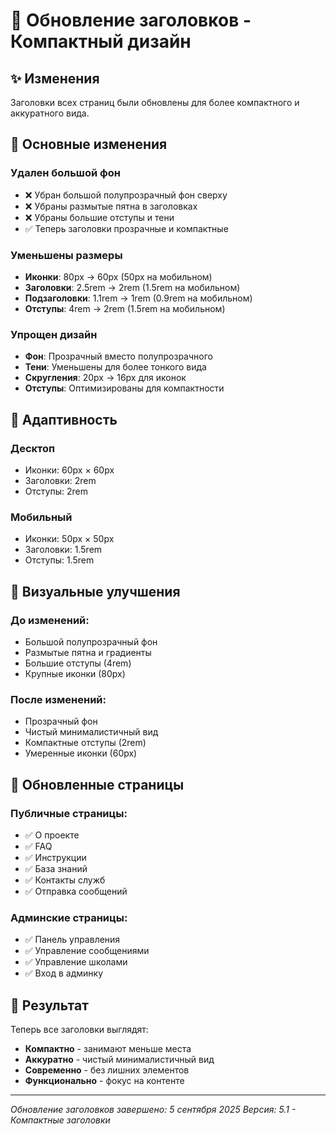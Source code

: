 # 🎯 Обновление заголовков - Компактный дизайн

## ✨ Изменения

Заголовки всех страниц были обновлены для более компактного и аккуратного вида.

## 🔧 **Основные изменения**

### **Удален большой фон**
- ❌ Убран большой полупрозрачный фон сверху
- ❌ Убраны размытые пятна в заголовках
- ❌ Убраны большие отступы и тени
- ✅ Теперь заголовки прозрачные и компактные

### **Уменьшены размеры**
- **Иконки**: 80px → 60px (50px на мобильном)
- **Заголовки**: 2.5rem → 2rem (1.5rem на мобильном)
- **Подзаголовки**: 1.1rem → 1rem (0.9rem на мобильном)
- **Отступы**: 4rem → 2rem (1.5rem на мобильном)

### **Упрощен дизайн**
- **Фон**: Прозрачный вместо полупрозрачного
- **Тени**: Уменьшены для более тонкого вида
- **Скругления**: 20px → 16px для иконок
- **Отступы**: Оптимизированы для компактности

## 📱 **Адаптивность**

### **Десктоп**
- Иконки: 60px × 60px
- Заголовки: 2rem
- Отступы: 2rem

### **Мобильный**
- Иконки: 50px × 50px
- Заголовки: 1.5rem
- Отступы: 1.5rem

## 🎨 **Визуальные улучшения**

### **До изменений:**
- Большой полупрозрачный фон
- Размытые пятна и градиенты
- Большие отступы (4rem)
- Крупные иконки (80px)

### **После изменений:**
- Прозрачный фон
- Чистый минималистичный вид
- Компактные отступы (2rem)
- Умеренные иконки (60px)

## 📄 **Обновленные страницы**

### **Публичные страницы:**
- ✅ О проекте
- ✅ FAQ
- ✅ Инструкции
- ✅ База знаний
- ✅ Контакты служб
- ✅ Отправка сообщений

### **Админские страницы:**
- ✅ Панель управления
- ✅ Управление сообщениями
- ✅ Управление школами
- ✅ Вход в админку

## 🎯 **Результат**

Теперь все заголовки выглядят:
- **Компактно** - занимают меньше места
- **Аккуратно** - чистый минималистичный вид
- **Современно** - без лишних элементов
- **Функционально** - фокус на контенте

---

*Обновление заголовков завершено: 5 сентября 2025*
*Версия: 5.1 - Компактные заголовки*
